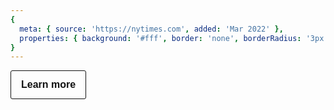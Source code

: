 ```yaml
---
{
  meta: { source: 'https://nytimes.com', added: 'Mar 2022' },
  properties: { background: '#fff', border: 'none', borderRadius: '3px' }
}
---
```


<a class="btn">
    <span class="btn-interior">
        Learn more
    </span>
</a>

<style>
    .btn {
        border-radius: 3px;
        height: 44px;
        font-family: ds-nyt-franklin, arial, helvetica, sans-serif;
        font-weight: 600;
        font-size: 16px;
        line-height: 24px;
        padding: 0px 16px;
        width: 100%;
        color: rgb(18, 18, 18);
        border: 1px solid rgb(18, 18, 18);
        background-color: transparent;
        position: relative;
        opacity: 1;
        cursor: pointer;
        display: inline-flex;
        -moz-box-align: center;
        align-items: center;
        -moz-box-pack: center;
        justify-content: center;
        text-decoration: none;
        width: auto;
    }

    .btn-interior {
        display: flex;
        -moz-box-pack: center;
        justify-content: center;
        max-height: 100%;
        overflow: hidden;
    }

    .btn:hover {
        background-image: linear-gradient(rgba(18, 18, 18, 0.08), rgba(18, 18, 18, 0.08));
    }
</style>
